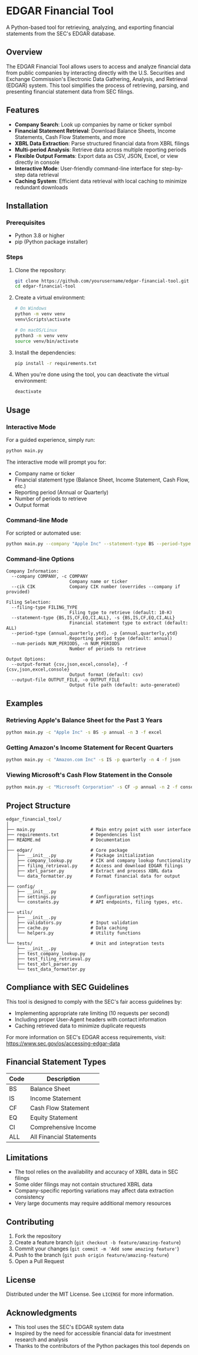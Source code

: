 # EDGAR Financial Tool

A Python-based tool for retrieving, analyzing, and exporting financial statements from the SEC's EDGAR database.

## Overview

The EDGAR Financial Tool allows users to access and analyze financial data from public companies by interacting directly with the U.S. Securities and Exchange Commission's Electronic Data Gathering, Analysis, and Retrieval (EDGAR) system. This tool simplifies the process of retrieving, parsing, and presenting financial statement data from SEC filings.

## Features

- **Company Search**: Look up companies by name or ticker symbol
- **Financial Statement Retrieval**: Download Balance Sheets, Income Statements, Cash Flow Statements, and more
- **XBRL Data Extraction**: Parse structured financial data from XBRL filings
- **Multi-period Analysis**: Retrieve data across multiple reporting periods
- **Flexible Output Formats**: Export data as CSV, JSON, Excel, or view directly in console
- **Interactive Mode**: User-friendly command-line interface for step-by-step data retrieval
- **Caching System**: Efficient data retrieval with local caching to minimize redundant downloads

## Installation

### Prerequisites

- Python 3.8 or higher
- pip (Python package installer)

### Steps

1. Clone the repository:
   ```bash
   git clone https://github.com/yourusername/edgar-financial-tool.git
   cd edgar-financial-tool
   ```

2. Create a virtual environment:
   ```bash
   # On Windows
   python -m venv venv
   venv\Scripts\activate

   # On macOS/Linux
   python3 -m venv venv
   source venv/bin/activate
   ```

3. Install the dependencies:
   ```bash
   pip install -r requirements.txt
   ```

4. When you're done using the tool, you can deactivate the virtual environment:
   ```bash
   deactivate
   ```

## Usage

### Interactive Mode

For a guided experience, simply run:

```bash
python main.py
```

The interactive mode will prompt you for:
- Company name or ticker
- Financial statement type (Balance Sheet, Income Statement, Cash Flow, etc.)
- Reporting period (Annual or Quarterly)
- Number of periods to retrieve
- Output format

### Command-line Mode

For scripted or automated use:

```bash
python main.py --company "Apple Inc" --statement-type BS --period-type annual --num-periods 3 --output-format csv
```

### Command-line Options

```
Company Information:
  --company COMPANY, -c COMPANY
                        Company name or ticker
  --cik CIK             Company CIK number (overrides --company if provided)

Filing Selection:
  --filing-type FILING_TYPE
                        Filing type to retrieve (default: 10-K)
  --statement-type {BS,IS,CF,EQ,CI,ALL}, -s {BS,IS,CF,EQ,CI,ALL}
                        Financial statement type to extract (default: ALL)
  --period-type {annual,quarterly,ytd}, -p {annual,quarterly,ytd}
                        Reporting period type (default: annual)
  --num-periods NUM_PERIODS, -n NUM_PERIODS
                        Number of periods to retrieve

Output Options:
  --output-format {csv,json,excel,console}, -f {csv,json,excel,console}
                        Output format (default: csv)
  --output-file OUTPUT_FILE, -o OUTPUT_FILE
                        Output file path (default: auto-generated)
```

## Examples

### Retrieving Apple's Balance Sheet for the Past 3 Years

```bash
python main.py -c "Apple Inc" -s BS -p annual -n 3 -f excel
```

### Getting Amazon's Income Statement for Recent Quarters

```bash
python main.py -c "Amazon.com Inc" -s IS -p quarterly -n 4 -f json
```

### Viewing Microsoft's Cash Flow Statement in the Console

```bash
python main.py -c "Microsoft Corporation" -s CF -p annual -n 2 -f console
```

## Project Structure

```
edgar_financial_tool/
│
├── main.py                     # Main entry point with user interface
├── requirements.txt            # Dependencies list
├── README.md                   # Documentation
│
├── edgar/                      # Core package
│   ├── __init__.py             # Package initialization
│   ├── company_lookup.py       # CIK and company lookup functionality
│   ├── filing_retrieval.py     # Access and download EDGAR filings
│   ├── xbrl_parser.py          # Extract and process XBRL data
│   └── data_formatter.py       # Format financial data for output
│
├── config/
│   ├── __init__.py
│   ├── settings.py             # Configuration settings
│   └── constants.py            # API endpoints, filing types, etc.
│
├── utils/
│   ├── __init__.py
│   ├── validators.py           # Input validation
│   ├── cache.py                # Data caching
│   └── helpers.py              # Utility functions
│
└── tests/                      # Unit and integration tests
    ├── __init__.py
    ├── test_company_lookup.py
    ├── test_filing_retrieval.py
    ├── test_xbrl_parser.py
    └── test_data_formatter.py
```

## Compliance with SEC Guidelines

This tool is designed to comply with the SEC's fair access guidelines by:
- Implementing appropriate rate limiting (10 requests per second)
- Including proper User-Agent headers with contact information
- Caching retrieved data to minimize duplicate requests

For more information on SEC's EDGAR access requirements, visit: https://www.sec.gov/os/accessing-edgar-data

## Financial Statement Types

| Code | Description |
|------|-------------|
| BS   | Balance Sheet |
| IS   | Income Statement |
| CF   | Cash Flow Statement |
| EQ   | Equity Statement |
| CI   | Comprehensive Income |
| ALL  | All Financial Statements |

## Limitations

- The tool relies on the availability and accuracy of XBRL data in SEC filings
- Some older filings may not contain structured XBRL data
- Company-specific reporting variations may affect data extraction consistency
- Very large documents may require additional memory resources

## Contributing

1. Fork the repository
2. Create a feature branch (`git checkout -b feature/amazing-feature`)
3. Commit your changes (`git commit -m 'Add some amazing feature'`)
4. Push to the branch (`git push origin feature/amazing-feature`)
5. Open a Pull Request

## License

Distributed under the MIT License. See `LICENSE` for more information.

## Acknowledgments

- This tool uses the SEC's EDGAR system data
- Inspired by the need for accessible financial data for investment research and analysis
- Thanks to the contributors of the Python packages this tool depends on